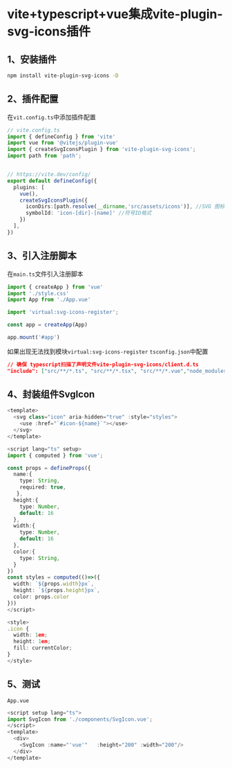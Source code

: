 # vite+typescript+vue集成vite-plugin-svg-icons插件
## 1、安装插件

```bash
npm install vite-plugin-svg-icons -D
```
## 2、插件配置
在`vit.config.ts`中添加插件配置
```typescript
// vite.config.ts
import { defineConfig } from 'vite'
import vue from '@vitejs/plugin-vue'
import { createSvgIconsPlugin } from 'vite-plugin-svg-icons';
import path from 'path';


// https://vite.dev/config/
export default defineConfig({
  plugins: [
    vue(),
    createSvgIconsPlugin({
      iconDirs:[path.resolve(__dirname,'src/assets/icons')], //SVG 图标目录
      symbolId: 'icon-[dir]-[name]' //符号ID格式
    })
  ],
})

```
## 3、引入注册脚本
在`main.ts`文件引入注册脚本
```typescript
import { createApp } from 'vue'
import './style.css'
import App from './App.vue'

import 'virtual:svg-icons-register';

const app = createApp(App)

app.mount('#app')

```
如果出现无法找到模块`virtual:svg-icons-register`
`tsconfig.json`中配置

```json
// 确保 typescript扫描了声明文件vite-plugin-svg-icons/client.d.ts 
"include": ["src/**/*.ts", "src/**/*.tsx", "src/**/*.vue","node_modules/vite-plugin-svg-icons/client.d.ts"]
```
## 4、封装组件SvgIcon

```typescript
<template>
  <svg class="icon" aria-hidden="true" :style="styles">
    <use :href="`#icon-${name}`"></use>
  </svg>
</template>

<script lang="ts" setup>
import { computed } from 'vue';

const props = defineProps({
  name:{ 
    type: String,
    required: true,
   },
  height:{
    type: Number,
    default: 16
  },
  width:{
    type: Number,
    default: 16
  },
  color:{
    type: String,
  }
})
const styles = computed(()=>({
  width: `${props.width}px`,
  height: `${props.height}px`,
  color: props.color
}))
</script>

<style>
.icon {
  width: 1em;
  height: 1em;
  fill: currentColor;
}
</style>
```


## 5、测试
`App.vue`
```typescript
<script setup lang="ts">
import SvgIcon from './components/SvgIcon.vue';
</script>
<template>
  <div>
    <SvgIcon :name="'vue'"   :height="200" :width="200"/>
  </div>
</template>
```
